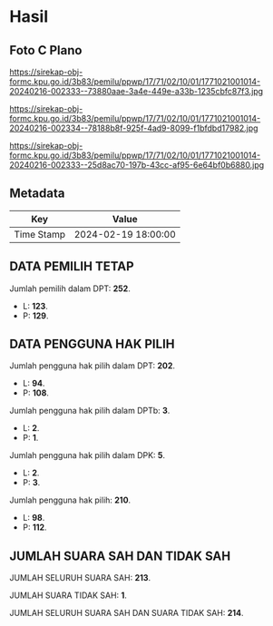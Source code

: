 # Hasil

## Foto C Plano

https://sirekap-obj-formc.kpu.go.id/3b83/pemilu/ppwp/17/71/02/10/01/1771021001014-20240216-002333--73880aae-3a4e-449e-a33b-1235cbfc87f3.jpg

https://sirekap-obj-formc.kpu.go.id/3b83/pemilu/ppwp/17/71/02/10/01/1771021001014-20240216-002334--78188b8f-925f-4ad9-8099-f1bfdbd17982.jpg

https://sirekap-obj-formc.kpu.go.id/3b83/pemilu/ppwp/17/71/02/10/01/1771021001014-20240216-002333--25d8ac70-197b-43cc-af95-6e64bf0b6880.jpg


## Metadata

| Key        | Value               |
| ---------- | ------------------- |
| Time Stamp | 2024-02-19 18:00:00 |


## DATA PEMILIH TETAP

Jumlah pemilih dalam DPT: **252**.
 * L: **123**.
 * P: **129**.

## DATA PENGGUNA HAK PILIH

Jumlah pengguna hak pilih dalam DPT: **202**.
 * L: **94**.
 * P: **108**.

Jumlah pengguna hak pilih dalam DPTb: **3**.
 * L: **2**.
 * P: **1**.

Jumlah pengguna hak pilih dalam DPK: **5**.
 * L: **2**.
 * P: **3**.

Jumlah pengguna hak pilih: **210**.
 * L: **98**.
 * P: **112**.

## JUMLAH SUARA SAH DAN TIDAK SAH

JUMLAH SELURUH SUARA SAH: **213**.

JUMLAH SUARA TIDAK SAH: **1**.

JUMLAH SELURUH SUARA SAH DAN SUARA TIDAK SAH: **214**.


